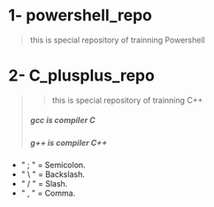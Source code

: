 # 1- powershell_repo 
> this is special repository of trainning Powershell

# 2- C_plusplus_repo
> > this is special repository of trainning C++
>
> ##### gcc is compiler ___C___
> ##### g++ is compiler ***C++***

-  " ; " = Semicolon.
-  " \ " = Backslash.
-  " / " = Slash.
-  " , " = Comma.
